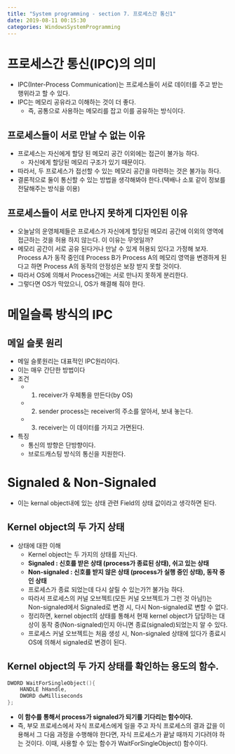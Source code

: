 ```yaml
---
title: "System programming - section 7. 프로세스간 통신1"
date: 2019-08-11 00:15:30
categories: WindowsSystemProgramming
---
```

# 프로세스간 통신(IPC)의 의미
- IPC(Inter-Process Communication)는 프로세스들이 서로 데이터를 주고 받는 행위라고 할 수 있다.
- IPC는 메모리 공유라고 이해하는 것이 더 좋다.
    - 즉, 공통으로 사용하는 메모리를 잡고 이를 공유하는 방식이다.
## 프로세스들이 서로 만날 수 없는 이유
- 프로세스는 자신에게 할당 된 메모리 공간 이외에는 접근이 불가능 하다.
    - 자신에게 할당된 메모리 구조가 있기 때문이다.
- 따라서, 두 프로세스가 접선할 수 있는 메모리 공간을 마련하는 것은 불가능 하다.
- 결론적으로 둘이 통신할 수 있는 방법을 생각해봐야 한다.(택배나 소포 같이 정보를 전달해주는 방식을 이용)

## 프로세스들이 서로 만나지 못하게 디자인된 이유
- 오늘날의 운영체제들은 프로세스가 자신에게 할당된 메모리 공간에 이외의 영역에 접근하는 것을 허용 하지 않는다. 이 이유는 무엇일까?
- 메모리 공간이 서로 공유 된다거나 만날 수 있게 허용되 있다고 가정해 보자. Process A가 동작 중인데 Process B가 Process A의 메모리 영역을 변경하게 된다고 하면 Process A의 동작의 안정성은 보장 받지 못할 것이다.
- 따라서 OS에 의해서 Process간에는 서로 만나지 못하게 분리한다.
- 그렇다면 OS가 막았으니, OS가 해결해 줘야 한다.

# 메일슬록 방식의 IPC
## 메일 슬롯 원리
- 메일 슬롯원리는 대표적인 IPC원리이다.
- 이는 매우 간단한 방법이다
- 조건
    - 1. receiver가 우체통을 만든다(by OS)
    - 2. sender process는 receiver의 주소를 알아서, 보내 놓는다.
    - 3. receiver는 이 데이터를 가지고 가면된다.
- 특징
    - 통신의 방향은 단방향이다.
    - 브로드캐스팅 방식의 통신을 지원한다.

# Signaled & Non-Signaled
- 이는 kernal object내에 있는 상태 관련 Field의 상태 값이라고 생각하면 된다.

## Kernel object의 두 가지 상태
- 상태에 대한 이해
    - Kernel object는 두 가지의 상태를 지닌다.
    - **Signaled : 신호를 받은 상태 (process가 종료된 상태), 쉬고 있는 상태**
    - **Non-signaled : 신호를 받지 않은 상태 (process가 실행 중인 상태), 동작 중인 상태**
    - 프로세스가 종료 되었는데 다시 살릴 수 있는가?! 불가능 하다.
    - 따라서 프로세스의 커널 오브젝트(모든 커널 오브젝트가 그런 것 아님!)는 Non-signaled에서 Signaled로 변경 시, 다시 Non-signaled로 변할 수 없다.
    - 정리하면, kernel object의 상태를 통해서 현재 kernel object가 담당하는 대상이 동작 중(Non-signaled)인지 아니면 종료(signaled)되었는지 알 수 있다.
    - 프로세스 커널 오브젝트는 처음 생성 시, Non-signaled 상태에 있다가 종료시 OS에 의해서 signaled로 변경이 된다.

## Kernel object의 두 가지 상태를 확인하는 용도의 함수.
```c++
DWORD WaitForSingleObject(){
    HANDLE hHandle,
    DWORD dwMilliseconds
};
```
- **이 함수를 통해서 process가 signaled가 되기를 기다리는 함수이다.**
- 즉, 부모 프로세스에서 자식 프로세스에게 일을 주고 자식 프로세스의 결과 값을 이용해서 그 다음 과정을 수행해야 한다면, 자식 프로세스가 끝날 때까지 기다려야 하는 것이다. 이때, 사용할 수 있는 함수가 WaitForSingleObject() 함수이다.
